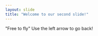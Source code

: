 ```yaml
---
layout: slide
title: "Welcome to our second slide!"
---
```

"Free to fly"
Use the left arrow to go back!
